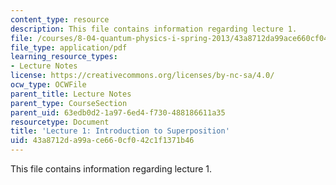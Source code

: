 ```yaml
---
content_type: resource
description: This file contains information regarding lecture 1.
file: /courses/8-04-quantum-physics-i-spring-2013/43a8712da99ace660cf042c1f1371b46_MIT8_04S13_Lec01.pdf
file_type: application/pdf
learning_resource_types:
- Lecture Notes
license: https://creativecommons.org/licenses/by-nc-sa/4.0/
ocw_type: OCWFile
parent_title: Lecture Notes
parent_type: CourseSection
parent_uid: 63edb0d2-1a97-6ed4-f730-488186611a35
resourcetype: Document
title: 'Lecture 1: Introduction to Superposition'
uid: 43a8712d-a99a-ce66-0cf0-42c1f1371b46
---
```

This file contains information regarding lecture 1.